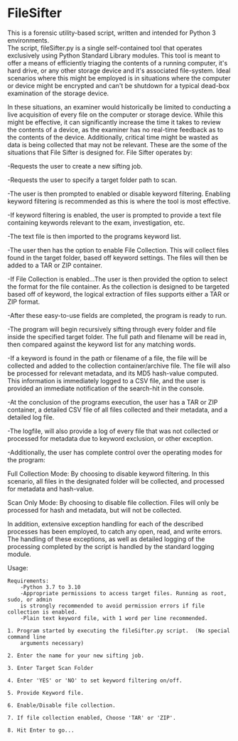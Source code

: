 # FileSifter
This is a forensic utility-based script, written and intended for Python 3 environments.   
The script, fileSifter.py is a single self-contained tool that operates exclusively 
using Python Standard Library modules.  This tool is meant to offer a means of efficiently
triaging the contents of a running computer, it's hard drive, or any other storage device 
and it's associated file-system.  Ideal scenarios where this might be employed is in 
situations where the computer or device might be encrypted and can't be shutdown for a 
typical dead-box examination of the storage device.  

In these situations, an examiner would historically be limited to conducting a live 
acquisition of every file on the computer or storage device.  While this might be effective, 
it can significantly increase the time it takes to review the contents of a device, as the 
examiner has no real-time feedback as to the contents of the device.  Additionally, 
critical time might be wasted as data is being collected that may not be relevant.  These 
are the some of the situations that File Sifter is designed for.  File Sifter operates by:

-Requests the user to create a new sifting job.

-Requests the user to specify a target folder path to scan.

-The user is then prompted to enabled or disable keyword filtering.  Enabling keyword 
filtering is recommended as this is where the tool is most effective.

-If keyword filtering is enabled, the user is prompted to provide a text file containing 
keywords relevant to the exam, investigation, etc.  

-The text file is then imported to the programs keyword list.

-The user then has the option to enable File Collection.  This will collect files found in 
the target folder, based off keyword settings.  The files will then be added to a TAR or 
ZIP container.

-If File Collection is enabled...The user is then provided the option to select the format 
for the file container.  As the collection is designed to be targeted based off of keyword, 
the logical extraction of files supports either a TAR or ZIP format.

-After these easy-to-use fields are completed, the program is ready to run.

-The program will begin recursively sifting through every folder and file inside the 
specified target folder.  The full path and filename will be read in, then compared against 
the keyword list for any matching words.

-If a keyword is found in the path or filename of a file, the file will be collected and 
added to the collection container/archive file.  The file will also be processed for 
relevant metadata, and its MD5 hash-value computed.  This information is immediately logged 
to a CSV file, and the user is provided an immediate notification of the search-hit in the 
console.  

-At the conclusion of the programs execution, the user has a TAR or ZIP container, a 
detailed CSV file of all files collected and their metadata, and a detailed log file.

-The logfile, will also provide a log of every file that was not collected or processed for 
metadata due to keyword exclusion, or other exception.

-Additionally, the user has complete control over the operating modes for the program:

Full Collection Mode: By choosing to disable keyword filtering.  In this scenario, all 
files in the designated folder will be collected, and processed for metadata and hash-value.
 
Scan Only Mode: By choosing to disable file collection.  Files will only be processed for 
hash and metadata, but will not be collected.


In addition, extensive exception handling for each of the described processes has been 
employed, to catch any open, read, and write errors.  The handling of these exceptions, as 
well as detailed logging of the processing completed by the script is handled by the 
standard logging module.  

Usage:

	Requirements:
		-Python 3.7 to 3.10
		-Appropriate permissions to access target files. Running as root, sudo, or admin
		is strongly recommended to avoid permission errors if file collection is enabled.
		-Plain text keyword file, with 1 word per line recommended.
	
	1. Program started by executing the fileSifter.py script.  (No special command line
        arguments necessary)
        
	2. Enter the name for your new sifting job.
	
	3. Enter Target Scan Folder
	
	4. Enter 'YES' or 'NO' to set keyword filtering on/off.
	
	5. Provide Keyword file.
	
	6. Enable/Disable file collection.
	
	7. If file collection enabled, Choose 'TAR' or 'ZIP'.
	
	8. Hit Enter to go...
